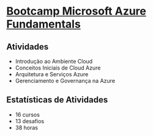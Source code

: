 # [Bootcamp Microsoft Azure Fundamentals](https://web.dio.me/track/microsoft-azure-essentials)

## Atividades
- Introdução ao Ambiente Cloud
- Conceitos Iniciais de Cloud Azure
- Arquitetura e Serviços Azure
- Gerenciamento e Governança na Azure

## Estatísticas de Atividades
- 16 cursos
- 13 desafios
- 38 horas